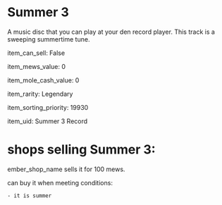 # Summer 3

A music disc that you can play at your den record player. This track is a sweeping summertime tune.

item_can_sell: False

item_mews_value: 0

item_mole_cash_value: 0

item_rarity: Legendary

item_sorting_priority: 19930

item_uid: Summer 3 Record

# shops selling Summer 3:

ember_shop_name sells it for 100 mews.

  can buy it when meeting conditions: 

    - it is summer